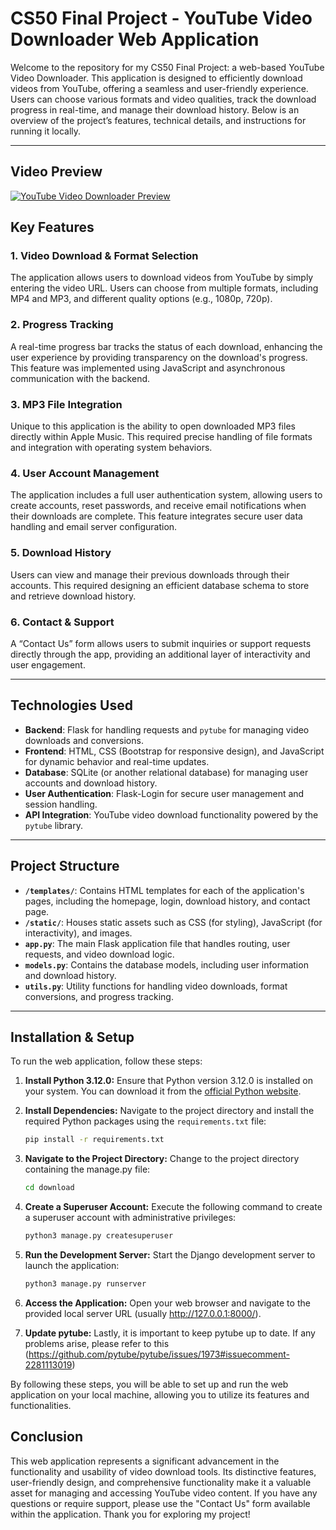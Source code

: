# **CS50 Final Project - YouTube Video Downloader Web Application**

Welcome to the repository for my CS50 Final Project: a web-based YouTube Video Downloader. This application is designed to efficiently download videos from YouTube, offering a seamless and user-friendly experience. Users can choose various formats and video qualities, track the download progress in real-time, and manage their download history. Below is an overview of the project’s features, technical details, and instructions for running it locally.

---

## **Video Preview**

[![YouTube Video Downloader Preview](https://img.youtube.com/vi/gVoWQ8rKb28/0.jpg)](https://www.youtube.com/watch?v=gVoWQ8rKb28)

## **Key Features**

### **1. Video Download & Format Selection**
The application allows users to download videos from YouTube by simply entering the video URL. Users can choose from multiple formats, including MP4 and MP3, and different quality options (e.g., 1080p, 720p).

### **2. Progress Tracking**
A real-time progress bar tracks the status of each download, enhancing the user experience by providing transparency on the download's progress. This feature was implemented using JavaScript and asynchronous communication with the backend.

### **3. MP3 File Integration**
Unique to this application is the ability to open downloaded MP3 files directly within Apple Music. This required precise handling of file formats and integration with operating system behaviors.

### **4. User Account Management**
The application includes a full user authentication system, allowing users to create accounts, reset passwords, and receive email notifications when their downloads are complete. This feature integrates secure user data handling and email server configuration.

### **5. Download History**
Users can view and manage their previous downloads through their accounts. This required designing an efficient database schema to store and retrieve download history.

### **6. Contact & Support**
A “Contact Us” form allows users to submit inquiries or support requests directly through the app, providing an additional layer of interactivity and user engagement.

---

## **Technologies Used**

- **Backend**: Flask for handling requests and `pytube` for managing video downloads and conversions.
- **Frontend**: HTML, CSS (Bootstrap for responsive design), and JavaScript for dynamic behavior and real-time updates.
- **Database**: SQLite (or another relational database) for managing user accounts and download history.
- **User Authentication**: Flask-Login for secure user management and session handling.
- **API Integration**: YouTube video download functionality powered by the `pytube` library.

---

## **Project Structure**

- **`/templates/`**: Contains HTML templates for each of the application's pages, including the homepage, login, download history, and contact page.
- **`/static/`**: Houses static assets such as CSS (for styling), JavaScript (for interactivity), and images.
- **`app.py`**: The main Flask application file that handles routing, user requests, and video download logic.
- **`models.py`**: Contains the database models, including user information and download history.
- **`utils.py`**: Utility functions for handling video downloads, format conversions, and progress tracking.

---

## **Installation & Setup**

To run the web application, follow these steps:

1. **Install Python 3.12.0:**
   Ensure that Python version 3.12.0 is installed on your system. You can download it from the [official Python website](https://www.python.org/downloads/).

2. **Install Dependencies:**
   Navigate to the project directory and install the required Python packages using the `requirements.txt` file:
   ```bash
   pip install -r requirements.txt
3. **Navigate to the Project Directory:**
   Change to the project directory containing the manage.py file:
   ```bash
   cd download
4. **Create a Superuser Account:**
   Execute the following command to create a superuser account with administrative privileges:
   ```bash
   python3 manage.py createsuperuser
5. **Run the Development Server:**
   Start the Django development server to launch the application:
   ```bash
   python3 manage.py runserver
6. **Access the Application:**
   Open your web browser and navigate to the provided local server URL (usually http://127.0.0.1:8000/).
7. **Update pytube:**
   Lastly, it is important to keep pytube up to date. If any problems arise, please refer to this (https://github.com/pytube/pytube/issues/1973#issuecomment-2281113019)
   
By following these steps, you will be able to set up and run the web application on your local machine, allowing you to utilize its features and functionalities.

## Conclusion

This web application represents a significant advancement in the functionality and usability of video download tools. Its distinctive features, user-friendly design, and comprehensive functionality make it a valuable asset for managing and accessing YouTube video content. If you have any questions or require support, please use the "Contact Us" form available within the application. Thank you for exploring my project!